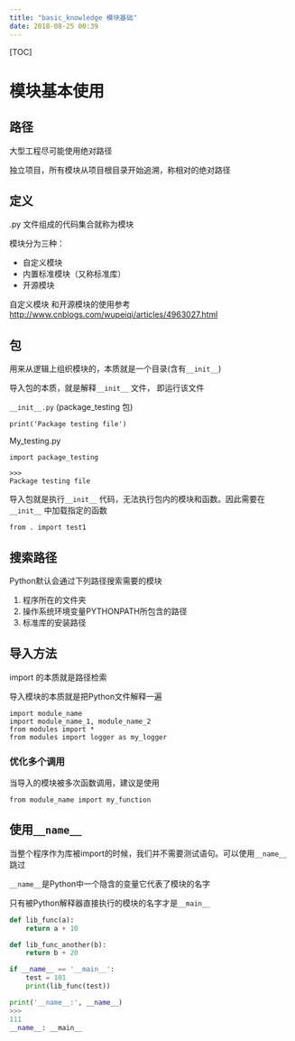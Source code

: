 ```yaml
---
title: "basic_knowledge 模块基础"
date: 2018-08-25 00:39
---
```


[TOC]

# 模块基本使用

## 路径

大型工程尽可能使用绝对路径

独立项目，所有模块从项目根目录开始追溯，称相对的绝对路径

## 定义

 .py 文件组成的代码集合就称为模块

模块分为三种：

- 自定义模块
- 内置标准模块（又称标准库）
- 开源模块

自定义模块 和开源模块的使用参考 http://www.cnblogs.com/wupeiqi/articles/4963027.html

## 包

用来从逻辑上组织模块的，本质就是一个目录(含有`__init__`)

导入包的本质，就是解释`__init__` 文件， 即运行该文件

`__init__.py` (package_testing 包)

```
print('Package testing file')
```

My_testing.py

```
import package_testing

>>>
Package testing file
```

导入包就是执行`__init__` 代码，无法执行包内的模块和函数。因此需要在`__init__` 中加载指定的函数

```
from . import test1
```

## 搜索路径

Python默认会通过下列路径搜索需要的模块

1. 程序所在的文件夹
2. 操作系统环境变量PYTHONPATH所包含的路径
3. 标准库的安装路径

## 导入方法

import 的本质就是路径检索

导入模块的本质就是把Python文件解释一遍

```
import module_name
import module_name_1, module_name_2
from modules import *
from modules import logger as my_logger
```

### 优化多个调用

当导入的模块被多次函数调用，建议是使用

```
from module_name import my_function
```

## 使用`__name__`

当整个程序作为库被import的时候，我们并不需要测试语句。可以使用`__name__`跳过

`__name__`是Python中一个隐含的变量它代表了模块的名字

只有被Python解释器直接执行的模块的名字才是`__main__`

```python
def lib_func(a):
    return a + 10

def lib_func_another(b):
    return b + 20

if __name__ == '__main__':
    test = 101
    print(lib_func(test))

print('__name__:', __name__)
>>>
111
__name__: __main__
```